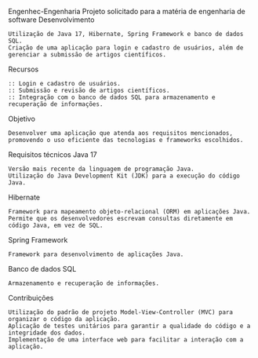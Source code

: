 Engenhec-Engenharia
Projeto solicitado para a matéria de engenharia de software
Desenvolvimento

    Utilização de Java 17, Hibernate, Spring Framework e banco de dados SQL.
    Criação de uma aplicação para login e cadastro de usuários, além de gerenciar a submissão de artigos científicos.

Recursos

    :: Login e cadastro de usuários.
    :: Submissão e revisão de artigos científicos.
    :: Integração com o banco de dados SQL para armazenamento e recuperação de informações.

Objetivo

    Desenvolver uma aplicação que atenda aos requisitos mencionados, promovendo o uso eficiente das tecnologias e frameworks escolhidos.

Requisitos técnicos
Java 17

    Versão mais recente da linguagem de programação Java.
    Utilização do Java Development Kit (JDK) para a execução do código Java.

Hibernate

    Framework para mapeamento objeto-relacional (ORM) em aplicações Java.
    Permite que os desenvolvedores escrevam consultas diretamente em código Java, em vez de SQL.

Spring Framework

    Framework para desenvolvimento de aplicações Java.

Banco de dados SQL

    Armazenamento e recuperação de informações.

Contribuições

    Utilização do padrão de projeto Model-View-Controller (MVC) para organizar o código da aplicação.
    Aplicação de testes unitários para garantir a qualidade do código e a integridade dos dados.
    Implementação de uma interface web para facilitar a interação com a aplicação.
